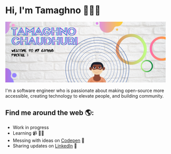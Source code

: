 # Hi, I'm Tamaghno 👋🏾‍💻

<img src="https://github.com/Tamaghno/Tamaghno/blob/master/Tamaghno%20chaudhuri%20banner.png?raw=true" alt="banner">

I'm a software engineer who is passionate about making open-source more accessible, creating technology to elevate people, and building community.


## Find me around the web 🌎: 
- Work in progress
- Learning 📹 ✍🏾
- Messing with ideas on <a href="https://codepen.io/tamaghno"> Codepen</a> 🏓
- Sharing updates on <a href="https://www.linkedin.com/in/tamaghno-chaudhuri-339b6665">LinkedIn</a> 💼
